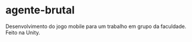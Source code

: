 # agente-brutal
Desenvolvimento do jogo mobile para um trabalho em grupo da faculdade. Feito na Unity.
